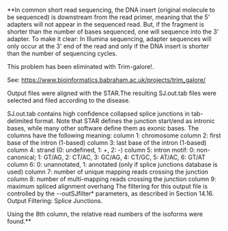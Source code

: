 **In common short read sequencing, the DNA insert (original molecule to be sequenced) is downstream from the read primer, meaning that the 5' adapters will not appear in the sequenced read. But, if the fragment is shorter than the number of bases sequenced, one will sequence into the 3' adapter. To make it clear: In Illumina sequencing, adapter sequences will only occur at the 3' end of the read and only if the DNA insert is shorter than the number of sequencing cycles.

This problem has been eliminated with Trim-galore!.

See: https://www.bioinformatics.babraham.ac.uk/projects/trim_galore/

Output files were aligned with the STAR.The resulting SJ.out.tab files were selected and filed according to the disease.

SJ.out.tab contains high confidence collapsed splice junctions in tab-delimited format. Note that
STAR defines the junction start/end as intronic bases, while many other software define them as
exonic bases. The columns have the following meaning:
column 1: chromosome
column 2: first base of the intron (1-based)
column 3: last base of the intron (1-based)
column 4: strand (0: undefined, 1: +, 2: -)
column 5: intron motif: 0: non-canonical; 1: GT/AG, 2: CT/AC, 3: GC/AG, 4: CT/GC, 5:
AT/AC, 6: GT/AT
column 6: 0: unannotated, 1: annotated (only if splice junctions database is used)
column 7: number of unique mapping reads crossing the junction
column 8: number of multi-mapping reads crossing the junction
column 9: maximum spliced ​​alignment overhang
The filtering for this output file is controlled by the --outSJfilter* parameters, as described in
Section 14.16. Output Filtering: Splice Junctions.

Using the 8th column, the relative read numbers of the isoforms were found.**

